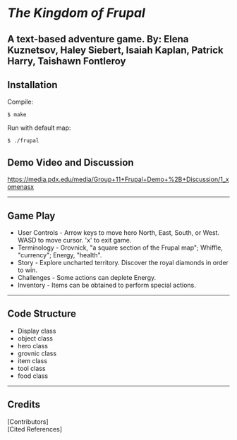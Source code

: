 # *The Kingdom of Frupal*
A text-based adventure game.
By: Elena Kuznetsov, Haley Siebert, Isaiah Kaplan, Patrick Harry, Taishawn Fontleroy
---

## Installation
Compile:
```
$ make
```

Run with default map:
```
$ ./frupal
```
## Demo Video and Discussion
https://media.pdx.edu/media/Group+11+Frupal+Demo+%2B+Discussion/1_xomenasx

---

## Game Play
* User Controls - Arrow keys to move hero North, East, South, or West. WASD to move cursor. 'x' to exit game.
* Terminology	- Grovnick, "a square section of the Frupal map"; Whiffle, "currency"; Energy, "health".
* Story         - Explore uncharted territory. Discover the royal diamonds in order to win.
* Challenges	- Some actions can deplete Energy. 
* Inventory     - Items can be obtained to perform special actions.

---

## Code Structure
* Display class
* object class
* hero class
* grovnic class
* item class
* tool class
* food class 

---

## Credits

\[Contributors\]  
\[Cited References\]
